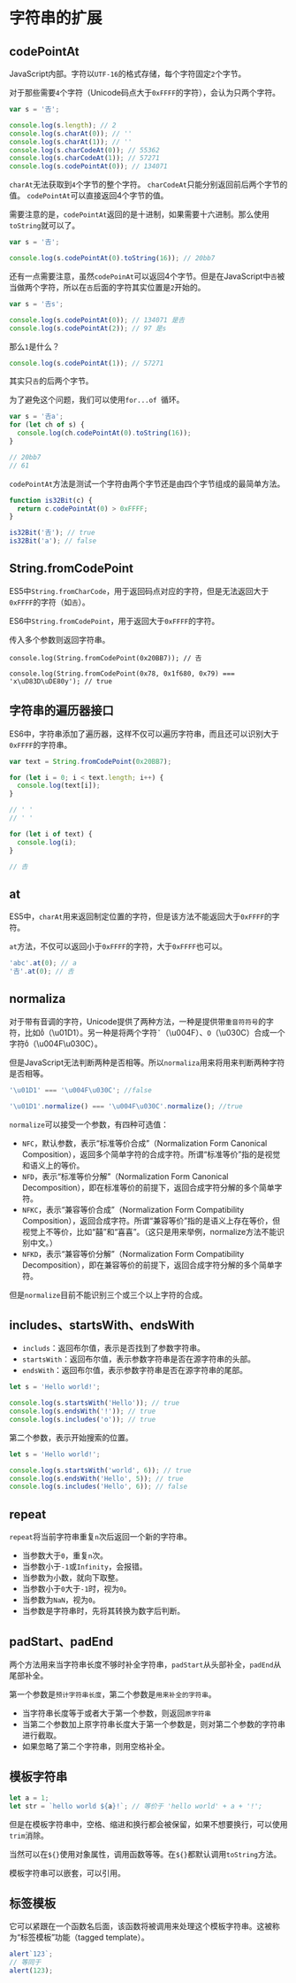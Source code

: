 # 字符串的扩展

## codePointAt

JavaScript内部。字符以`UTF-16`的格式存储，每个字符固定`2`个字节。

对于那些需要`4`个字符（Unicode码点大于`0xFFFF`的字符），会认为只两个字符。

```javascript
var s = '𠮷';

console.log(s.length); // 2
console.log(s.charAt(0)); // ''
console.log(s.charAt(1)); // ''
console.log(s.charCodeAt(0)); // 55362
console.log(s.charCodeAt(1)); // 57271
console.log(s.codePointAt(0)); // 134071
```

`charAt`无法获取到`4`个字节的整个字符。
`charCodeAt`只能分别返回前后两个字节的值。
`codePointAt`可以直接返回4个字节的值。

需要注意的是，`codePointAt`返回的是十进制，如果需要十六进制。那么使用`toString`就可以了。

```javascript
var s = '𠮷';

console.log(s.codePointAt(0).toString(16)); // 20bb7
```

还有一点需要注意，虽然`codePoinAt`可以返回4个字节。但是在JavaScript中`𠮷`被当做两个字符，所以在`𠮷`后面的字符其实位置是`2`开始的。

```javascript
var s = '𠮷s';

console.log(s.codePointAt(0)); // 134071 是𠮷
console.log(s.codePointAt(2)); // 97 是s
```

那么`1`是什么？

```javascript
console.log(s.codePointAt(1)); // 57271
```

其实只`𠮷`的后两个字节。

为了避免这个问题，我们可以使用`for...of `循环。

```javascript
var s = '𠮷a';
for (let ch of s) {
  console.log(ch.codePointAt(0).toString(16));
}

// 20bb7
// 61
```

`codePointAt`方法是测试一个字符由两个字节还是由四个字节组成的最简单方法。

```javascript
function is32Bit(c) {
  return c.codePointAt(0) > 0xFFFF;
}

is32Bit('𠮷'); // true
is32Bit('a'); // false
```

## String.fromCodePoint

ES5中`String.fromCharCode`，用于返回码点对应的字符，但是无法返回大于`0xFFFF`的字符（如`𠮷`）。

ES6中`String.fromCodePoint`，用于返回大于`0xFFFF`的字符。

传入多个参数则返回字符串。

```javascriot
console.log(String.fromCodePoint(0x20BB7)); // 𠮷

console.log(String.fromCodePoint(0x78, 0x1f680, 0x79) === 'x\uD83D\uDE80y'); // true
```

## 字符串的遍历器接口

ES6中，字符串添加了遍历器，这样不仅可以遍历字符串，而且还可以识别大于`0xFFFF`的字符串。

```javascript
var text = String.fromCodePoint(0x20BB7);

for (let i = 0; i < text.length; i++) {
  console.log(text[i]);
}

// ' '
// ' '

for (let i of text) {
  console.log(i);
}

// 𠮷
```

## at

ES5中，`charAt`用来返回制定位置的字符，但是该方法不能返回大于`0xFFFF`的字符。

`at`方法，不仅可以返回小于`0xFFFF`的字符，大于`0xFFFF`也可以。

```javascript
'abc'.at(0); // a
'𠮷'.at(0); // 𠮷
```

## normaliza

对于带有音调的字符，Unicode提供了两种方法，一种是提供带`重音符符号`的字符，比如`Ǒ`（\u01D1）。另一种是将两个字符`ˇ`（\u004F）、`O`（\u030C）合成一个字符`Ǒ`（\u004F\u030C）。

但是JavaScript无法判断两种是否相等。所以`normaliza`用来将用来判断两种字符是否相等。

```javascript
'\u01D1' === '\u004F\u030C'; //false

'\u01D1'.normalize() === '\u004F\u030C'.normalize(); //true
```

`normalize`可以接受一个参数，有四种可选值：

* `NFC`，默认参数，表示“标准等价合成”（Normalization Form Canonical Composition），返回多个简单字符的合成字符。所谓“标准等价”指的是视觉和语义上的等价。
* `NFD`，表示“标准等价分解”（Normalization Form Canonical Decomposition），即在标准等价的前提下，返回合成字符分解的多个简单字符。
* `NFKC`，表示“兼容等价合成”（Normalization Form Compatibility Composition），返回合成字符。所谓“兼容等价”指的是语义上存在等价，但视觉上不等价，比如“囍”和“喜喜”。（这只是用来举例，normalize方法不能识别中文。）
* `NFKD`，表示“兼容等价分解”（Normalization Form Compatibility Decomposition），即在兼容等价的前提下，返回合成字符分解的多个简单字符。

但是`normalize`目前不能识别三个或三个以上字符的合成。

## includes、startsWith、endsWith

* `includs`：返回布尔值，表示是否找到了参数字符串。
* `startsWith`：返回布尔值，表示参数字符串是否在源字符串的头部。
* `endsWith`：返回布尔值，表示参数字符串是否在源字符串的尾部。

```javascript
let s = 'Hello world!';

console.log(s.startsWith('Hello')); // true
console.log(s.endsWith('!')); // true
console.log(s.includes('o')); // true
```

第二个参数，表示开始搜索的位置。

```javascript
let s = 'Hello world!';

console.log(s.startsWith('world', 6)); // true
console.log(s.endsWith('Hello', 5)); // true
console.log(s.includes('Hello', 6)); // false
```

## repeat

`repeat`将当前字符串重复`n`次后返回一个新的字符串。

* 当参数大于`0`，重复`n`次。
* 当参数小于`-1`或`Infinity`，会报错。
* 当参数为小数，就向下取整。
* 当参数小于`0`大于`-1`时，视为`0`。
* 当参数为`NaN`，视为`0`。
* 当参数是字符串时，先将其转换为数字后判断。

## padStart、padEnd

两个方法用来当字符串长度不够时补全字符串，`padStart`从头部补全，`padEnd`从尾部补全。

第一个参数是`预计字符串长度`，第二个参数是`用来补全的字符串`。

* 当字符串长度等于或者大于第一个参数，则返回`原字符串`
* 当第二个参数加上原字符串长度大于第一个参数是，则对第二个参数的字符串进行截取。
* 如果忽略了第二个字符串，则用空格补全。

## 模板字符串

```javascript
let a = 1;
let str = `hello world ${a}!`; // 等价于 'hello world' + a + '!';
```

但是在模板字符串中，空格、缩进和换行都会被保留，如果不想要换行，可以使用`trim`消除。

当然可以在`${}`使用对象属性，调用函数等等。在`${}`都默认调用`toString`方法。

模板字符串可以嵌套，可以引用。

## 标签模板

它可以紧跟在一个函数名后面，该函数将被调用来处理这个模板字符串。这被称为“标签模板”功能（tagged template）。

```javascript
alert`123`;
// 等同于
alert(123);
```


